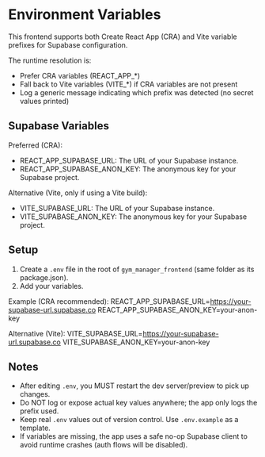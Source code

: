 # Environment Variables

This frontend supports both Create React App (CRA) and Vite variable prefixes for Supabase configuration.

The runtime resolution is:
- Prefer CRA variables (REACT_APP_*)
- Fall back to Vite variables (VITE_*) if CRA variables are not present
- Log a generic message indicating which prefix was detected (no secret values printed)

## Supabase Variables

Preferred (CRA):
- REACT_APP_SUPABASE_URL: The URL of your Supabase instance.
- REACT_APP_SUPABASE_ANON_KEY: The anonymous key for your Supabase project.

Alternative (Vite, only if using a Vite build):
- VITE_SUPABASE_URL: The URL of your Supabase instance.
- VITE_SUPABASE_ANON_KEY: The anonymous key for your Supabase project.

## Setup

1. Create a `.env` file in the root of `gym_manager_frontend` (same folder as its package.json).
2. Add your variables.

Example (CRA recommended):
REACT_APP_SUPABASE_URL=https://your-supabase-url.supabase.co
REACT_APP_SUPABASE_ANON_KEY=your-anon-key

Alternative (Vite):
VITE_SUPABASE_URL=https://your-supabase-url.supabase.co
VITE_SUPABASE_ANON_KEY=your-anon-key

## Notes

- After editing `.env`, you MUST restart the dev server/preview to pick up changes.
- Do NOT log or expose actual key values anywhere; the app only logs the prefix used.
- Keep real `.env` values out of version control. Use `.env.example` as a template.
- If variables are missing, the app uses a safe no-op Supabase client to avoid runtime crashes (auth flows will be disabled).
